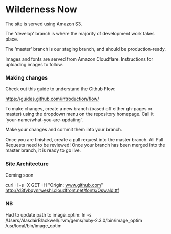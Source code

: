 # Wilderness Now

The site is served using Amazon S3.

The 'develop' branch is where the majority of development work takes place.

The 'master' branch is our staging branch, and should be production-ready.

Images and fonts are served from Amazon Cloudflare. Instructions for uploading images to follow.

### Making changes

Check out this guide to understand the Github Flow:

https://guides.github.com/introduction/flow/

To make changes, create a new branch (based off either gh-pages or master) using the dropdown menu on the repository homepage. Call it 'your-name/what-you-are-updating'.

Make your changes and commit them into your branch.

Once you are finished, create a pull request into the master branch. All Pull Requests need to be reviewed! Once your branch has been merged into the master branch, it is ready to go live.

### Site Architecture

Coming soon

curl -I -s -X GET -H "Origin: www.github.com" http://d3fybqvnrweshl.cloudfront.net/fonts/Oswald.ttf

### NB

Had to update path to image_optim: ln -s /Users/AlasdairBlackwell/.rvm/gems/ruby-2.3.0/bin/image_optim /usr/local/bin/image_optim
